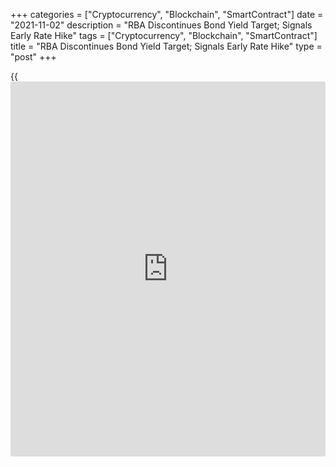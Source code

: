 +++
categories = ["Cryptocurrency", "Blockchain", "SmartContract"]
date = "2021-11-02"
description = "RBA Discontinues Bond Yield Target; Signals Early Rate Hike"
tags = ["Cryptocurrency", "Blockchain", "SmartContract"]
title = "RBA Discontinues Bond Yield Target; Signals Early Rate Hike"
type = "post"
+++

{{<iframe id="large-banner" src="https://www.bounty.group/#slide=17.0" width="100%" height="600" scrolling="no" style="border: 0px solid rgb(216, 221, 230); border-radius: 3px;">}}

Australia's central bank discontinued its government bond yield target
and signaled that the rate hike is possible before 2024.  
  
The [policy](https://www.fintechee.com/policy/) board of the Reserve Bank of Australia headed by Governor
Philip Lowe decided to leave its cash rate unchanged at a record low of
0.10 percent.

However, [policy](https://www.fintechee.com/policy/)makers decided to discontinue the target of 10 basis
points for the April 2024 Australian Government bond, citing the
improvement in the [economy][1] and the earlier-than-expected progress
towards the inflation target.

The board also voted to continue with the purchase of government
securities at the rate of A$4 billion a week until at least mid February
2022.

The RBA is expected to scale back its weekly bond purchases from A$4
billion to A$3 billion in February and to end them altogether by August,
Marcel Thieliant, an economist at Capital Economics, said.

The RBA will only raise rates to 0.75 percent by end-2023 instead of the
1.75 percent priced into financial [markets][2], the economist added.

The bank said it will not increase the cash rate until actual inflation
is sustainably within the 2 to 3 percent target range. This will require
the labor market to be tight enough to generate wages growth that is
materially higher than it is currently. This is likely to take some
time.

The bank excluded the line, "The central scenario for the economy is
that this condition will not be met before 2024."

Lowe said the board is prepared to be patient, with the central forecast
being for underlying inflation to be no higher than 2.5 percent at the
end of 2023 and for only a gradual increase in wages growth.

Policymakers observed that the economy is recovering after the
interruption caused by the Delta outbreak. The growth projection for
this year was lowered to 3 percent, while that for 2022 was lifted to
5.5 percent. Growth is seen at 2.5 percent in 2023.

A further, but only gradual, pick-up in underlying inflation is
expected, Lowe said. Underlying inflation is seen around 2.25 percent
over 2021 and 2022 and 2.5 percent over 2023.

The unemployment rate is set to trend lower over the next couple of
years, reaching 4.25 percent at the end of 2022 and 4 percent at the end
of 2023, Lowe said.

For comments and feedback [contact](https://www.playgroundfx.com/contact/): editorial@rtt[news](https://www.letsplayfx.com/blog/forex-news-website/).com

[Economic News][1]

 **What parts of the world are seeing the best (and worst) economic
performances lately? Click[here][3] to check out our [Econ Scorecard][3]
and find out! See up-to-the-moment [ranking](https://www.playgroundfx.com/blog/crypto-exchange-ranking/)s for the best and worst
performers in [GDP][4], [unemployment rate][5], [inflation][6] and much
more.**

   1. www.rtt[news](https://www.letsplayfx.com/blog/forex-news-website/).com/Content/EconomicNews.aspx
   2. www.rtt[news](https://www.letsplayfx.com/blog/forex-news-website/).com/Content/Markets.aspx
   3. www.rtt[news](https://www.letsplayfx.com/blog/forex-news-website/).com/economic-scorecard/world-rank/unemployment-rate/highest-performance.aspx
   4. www.rtt[news](https://www.letsplayfx.com/blog/forex-news-website/).com/economic-scorecard/world-rank/GDP/highest-performance.aspx
   5. www.rtt[news](https://www.letsplayfx.com/blog/forex-news-website/).com/economic-scorecard/world-rank/unemployment-rate/lowest-performance.aspx
   6. www.rtt[news](https://www.letsplayfx.com/blog/forex-news-website/).com/economic-scorecard/world-rank/CPI/highest-performance.aspx